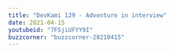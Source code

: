 ```yaml
---
title: "DevKami 129 - Adventure in interview"
date: 2021-04-15
youtubeid: "7FSjiUFYY9I"
buzzcorner: "buzzcorner-20210415"
---
```

